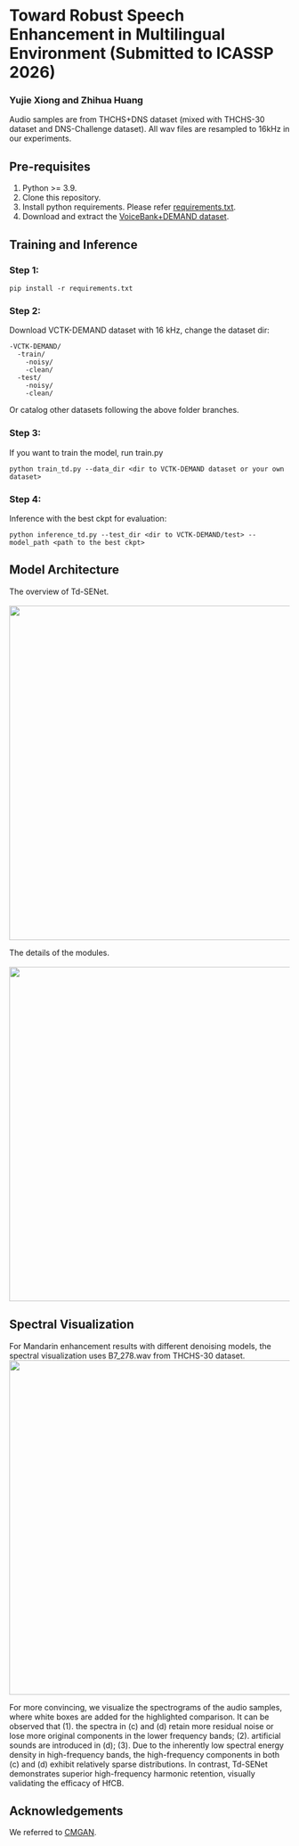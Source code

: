 # Toward Robust Speech Enhancement in Multilingual Environment (Submitted to ICASSP 2026)
### Yujie Xiong and Zhihua Huang
Audio samples are from THCHS+DNS dataset (mixed with THCHS-30 dataset and DNS-Challenge dataset). All wav files are resampled to 16kHz in our experiments.

 
## Pre-requisites
1. Python >= 3.9.
2. Clone this repository.
3. Install python requirements. Please refer [requirements.txt](https://github.com/Yj-Xiong/TdSENet/blob/main/requirements.txt).
4. Download and extract the [VoiceBank+DEMAND dataset](https://datashare.ed.ac.uk/handle/10283/1942). 

## Training and Inference
### Step 1:

```pip install -r requirements.txt```

### Step 2:
Download VCTK-DEMAND dataset with 16 kHz, change the dataset dir:
```
-VCTK-DEMAND/
  -train/
    -noisy/
    -clean/
  -test/
    -noisy/
    -clean/
```
Or catalog other datasets following the above folder branches.

### Step 3:
If you want to train the model, run train.py
```
python train_td.py --data_dir <dir to VCTK-DEMAND dataset or your own dataset>
```

### Step 4:
Inference with the best ckpt for evaluation:
```
python inference_td.py --test_dir <dir to VCTK-DEMAND/test> --model_path <path to the best ckpt>
```

## Model Architecture
The overview of Td-SENet. <br><br>
<img src="https://github.com/Yj-Xiong/TdSENet/blob/main/models/TdSENet-Overview.png" width="600px">

The details of the modules. <br><br>
<img src="https://github.com/Yj-Xiong/TdSENet/blob/main/models/Modules.png" width="600px">


## Spectral Visualization
For Mandarin enhancement results with different denoising models, the spectral visualization uses B7_278.wav from THCHS-30 dataset.
<img src="https://github.com/Yj-Xiong/TdSENet/blob/main/data/Spectrograms.png" width="600px">

For more convincing, we visualize the spectrograms of the audio samples, where white boxes are added for the highlighted comparison. It can be observed that (1). the spectra in (c) and (d) retain more residual noise or lose more original components in the lower frequency bands; (2). artificial sounds are introduced in (d); (3). Due to the inherently low spectral energy density in high-frequency bands, the high-frequency components in both (c) and (d) exhibit relatively sparse distributions. In contrast, Td-SENet demonstrates superior high-frequency harmonic retention, visually validating the efficacy of HfCB.
## Acknowledgements
We referred to [CMGAN](https://github.com/ruizhecao96/CMGAN/).
